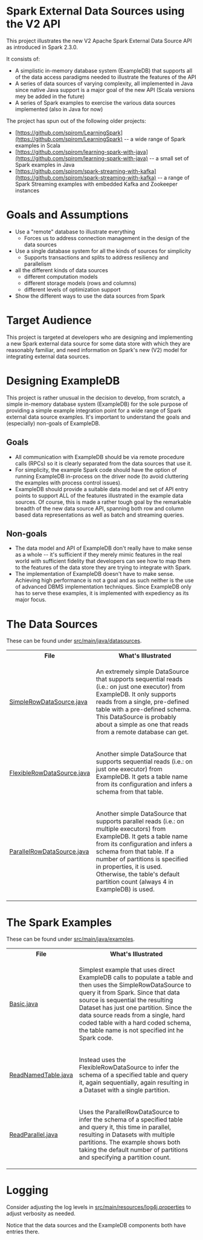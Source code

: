 
# Spark External Data Sources using the V2 API

This project illustrates the new V2 Apache Spark External Data Source API as
introduced in Spark 2.3.0.

It consists of:
* A simplistic in-memory database system (ExampleDB) that supports all of the data access
paradigms needed to illustrate the features of the API
* A series of data sources of varying complexity, all implemented in Java since
native Java support is a major goal of the new API (Scala versions mey be added in the future)
* A series of Spark examples to exercise the various data sources implemented
(also in Java for now)

The project has spun out of the following older projects:
* [https://github.com/spirom/LearningSpark](https://github.com/spirom/LearningSpark) -- a wide range of Spark examples in Scala
* [https://github.com/spirom/learning-spark-with-java](https://github.com/spirom/learning-spark-with-java) -- a small set of Spark examples in Java
* [https://github.com/spirom/spark-streaming-with-kafka](https://github.com/spirom/spark-streaming-with-kafka) -- a range of Spark Streaming examples with embedded Kafka and Zookeeper instances

# Goals and Assumptions

* Use a "remote" database to illustrate everything
    * Forces us to address connection management in the design of the data sources
* Use a single database system for all the kinds of sources for simplicity
    * Supports transactions and splits to address resiliency and parallelism
* all the different kinds of data sources
    * different computation models
    * different storage models (rows and columns)
    * different levels of optimization support
* Show the different ways to use the data sources from Spark

# Target Audience

This project is targeted at developers who are designing and implementing a new Spark
external data source for some data store with which they are reasonably familiar, and
need information on Spark's new (V2) model for integrating external data sources.

# Designing ExampleDB

This project is rather unusual in the decision to develop, from scratch, a simple
in-memory database system (ExampleDB) for the sole purpose of providing a simple
example integration point
for a wide range of Spark external data source examples. It's important to
understand the goals and (especially) non-goals of ExampleDB.

## Goals

* All communication with ExampleDB should be via remote procedure calls (RPCs) so it
is clearly
separated from the data sources that use it.
* For simplicity, the example Spark code should have the option of running ExampleDB
in-process on
the driver node (to avoid cluttering the examples with process control issues).
* ExampleDB should provide a suitable data model and set of API entry points to
support ALL of the features illustrated in the example data sources. Of course, this is
made a rather tough goal by the remarkable breadth of the new data source API, spanning
both row and column based data representations as well as batch and streaming queries.

## Non-goals

* The data model and API of ExampleDB don't really have to make sense as a whole --
it's sufficient if they merely mimic features in the real world with sufficient fidelity
that developers can see how to map them to the features of the data store they are trying
to integrate with Spark.
* The implementation of ExampleDB doesn't have to make sense. Achieving high performance is not
a goal and as such neither is the use of advanced DBMS implementation techniques. Since
ExampleDB only has to serve these examples, it is implemented with expediency as its major focus.

# The Data Sources

These can be found under [src/main/java/datasources](src/main/java/datasources).

<table>
<tr><th>File</th><th>What's Illustrated</th></tr>

<tr>
<td><a href="src/main/java/datasources/SimpleRowDataSource.java">SimpleRowDataSource.java</a></td>
<td>
<p>An extremely simple DataSource that supports sequential reads (i.e.: on just one executor)
from ExampleDB. It only supports reads from a single, pre-defined table with a
pre-defined schema. This DataSource is probably about a simple as one that reads from a
remote database can get.</p>
</td>
</tr>
<tr>
<td><a href="src/main/java/datasources/FlexibleRowDataSource.java">FlexibleRowDataSource.java</a></td>
<td>
<p>Another simple DataSource that supports sequential reads (i.e.: on just one executor)
from ExampleDB. It gets a table name from its configuration and infers a schema from
that table.</p>
</td>
</tr>
<tr>
<td><a href="src/main/java/datasources/ParallelRowDataSource.java">ParallelRowDataSource.java</a></td>
<td>
<p>Another simple DataSource that supports parallel reads (i.e.: on multiple executors)
from ExampleDB. It gets a table name from its configuration and infers a schema from
that table. If a number of partitions is specified in properties, it is used. Otherwise,
the table's default partition count (always 4 in ExampleDB) is used.</p>
</td>
</tr>
</table>

# The Spark Examples

These can be found under [src/main/java/examples](src/main/java/examples).

<table>
<tr><th>File</th><th>What's Illustrated</th></tr>

<tr>
<td><a href="src/main/java/examples/Basic.java">Basic.java</a></td>
<td>
<p>Simplest example that uses direct ExampleDB calls to populate a table and then
uses the SimpleRowDataSource to query it from Spark. Since that data source is
sequential the resulting Dataset has just one partition.
Since the data source reads from a single, hard coded table with a hard coded schema,
the table name is not specified int he Spark code.</p>
</td>
</tr>
<tr>
<td><a href="src/main/java/examples/ReadNamedTable.java">ReadNamedTable.java</a></td>
<td>
<p>Instead uses the FlexibleRowDataSource to infer the schema of a specified table
and query it, again sequentially, again resulting in a Dataset with a single partition.</p>
</td>
</tr>
<tr>
<td><a href="src/main/java/examples/ReadParallel.java">ReadParallel.java</a></td>
<td>
<p>Uses the ParallelRowDataSource to infer the schema of a specified table
and query it, this time in parallel, resulting in Datasets with multiple partitions.
The example shows both taking the default number of partitions and
specifying a partition count.</p>
</td>
</tr>
</table>

# Logging

Consider adjusting the log levels in
[src/main/resources/log4j.properties](src/main/resources/log4j.properties)
to adjust verbosity as needed.

Notice that the data sources and the ExampleDB components both have entries there.


